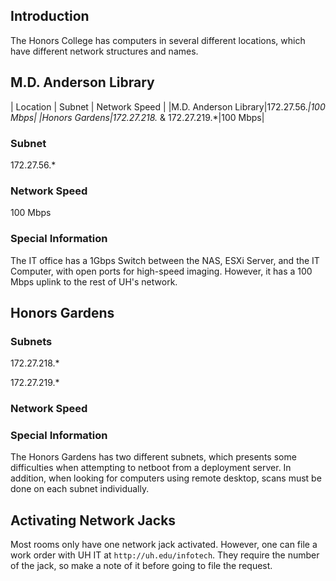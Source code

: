 
## Introduction

The Honors College has computers in several different locations, which have different network structures and names.

## M.D. Anderson Library

| Location | Subnet | Network Speed |
|M.D. Anderson Library|172.27.56.*|100 Mbps|
|Honors Gardens|172.27.218.* & 172.27.219.*|100 Mbps|
### Subnet
172.27.56.*

### Network Speed
100 Mbps

### Special Information
The IT office has a 1Gbps Switch between the NAS, ESXi Server, and the IT Computer, with open ports for high-speed imaging. However, it has a 100 Mbps uplink to the rest of UH's network.

## Honors Gardens

### Subnets
172.27.218.*

172.27.219.*

### Network Speed


### Special Information
The Honors Gardens has two different subnets, which presents some difficulties when attempting to netboot from a deployment server. In addition, when looking for computers using remote desktop, scans must be done on each subnet individually.

## Activating Network Jacks

Most rooms only have one network jack activated. However, one can file a work order with UH IT at ```http://uh.edu/infotech```. They require the number of the jack, so make a note of it before going to file the request.
